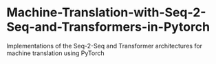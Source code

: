 # Machine-Translation-with-Seq-2-Seq-and-Transformers-in-Pytorch
Implementations of the Seq-2-Seq and Transformer architectures for machine translation using PyTorch
